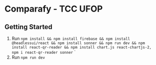 # Comparafy - TCC UFOP

## Getting Started

1. Run `npm install && npm install firebase && npm install @headlessui/react && npm install sonner && npm run dev && npm install react-qr-reader && npm install chart.js react-chartjs-2, npm i react-qr-reader sonner`
`
2. Run `npm run dev`